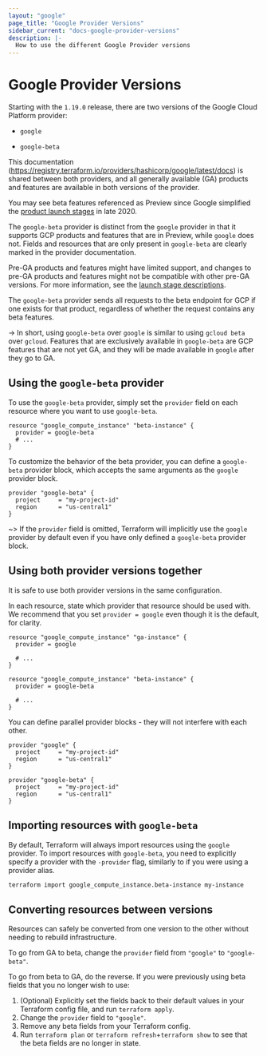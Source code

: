```yaml
---
layout: "google"
page_title: "Google Provider Versions"
sidebar_current: "docs-google-provider-versions"
description: |-
  How to use the different Google Provider versions
---
```


# Google Provider Versions

Starting with the `1.19.0` release, there are two versions of the Google Cloud Platform
provider:

* `google`

* `google-beta`

This documentation (https://registry.terraform.io/providers/hashicorp/google/latest/docs) is shared
between both providers, and all generally available (GA) products and features
are available in both versions of the provider.

You may see beta features referenced as Preview since Google simplified the [product launch stages](https://cloud.google.com/blog/products/gcp/google-cloud-gets-simplified-product-launch-stages) in late 2020.

The `google-beta` provider is distinct from the `google` provider in that it
supports GCP products and features that are in Preview, while `google` does not.
Fields and resources that are only present in `google-beta` are clearly marked in the provider documentation.

Pre-GA products and features might have limited support, and changes to pre-GA products and features might not be compatible with other pre-GA versions. For more information, see the [launch stage descriptions](https://cloud.google.com/products#product-launch-stages).

The `google-beta` provider sends all requests to the beta endpoint for GCP if
one exists for that product, regardless of whether the request contains any beta
features.

-> In short, using `google-beta` over `google` is similar to using `gcloud beta`
over `gcloud`. Features that are exclusively available in `google-beta` are GCP
features that are not yet GA, and they will be made available in `google` after
they go to GA.

## Using the `google-beta` provider

To use the `google-beta` provider, simply set the `provider` field on each
resource where you want to use `google-beta`.

```hcl
resource "google_compute_instance" "beta-instance" {
  provider = google-beta
  # ...
}
```

To customize the behavior of the beta provider, you can define a `google-beta`
provider block, which accepts the same arguments as the `google` provider block.

```hcl
provider "google-beta" {
  project     = "my-project-id"
  region      = "us-central1"
}
```

~> If the `provider` field is omitted, Terraform will implicitly use the `google`
 provider by default even if you have only defined a `google-beta` provider block.

## Using both provider versions together

It is safe to use both provider versions in the same configuration.

In each resource, state which provider that resource should be used with.
We recommend that you set `provider = google` even though it is the default,
for clarity.

```hcl
resource "google_compute_instance" "ga-instance" {
  provider = google

  # ...
}

resource "google_compute_instance" "beta-instance" {
  provider = google-beta

  # ...
}
```

You can define parallel provider blocks - they will not interfere with each other.

```hcl
provider "google" {
  project     = "my-project-id"
  region      = "us-central1"
}

provider "google-beta" {
  project     = "my-project-id"
  region      = "us-central1"
}
```

## Importing resources with `google-beta`
By default, Terraform will always import resources using the `google` provider.
To import resources with `google-beta`, you need to explicitly specify a provider
with the `-provider` flag, similarly to if you were using a provider alias.


```bash
terraform import google_compute_instance.beta-instance my-instance
```

## Converting resources between versions

Resources can safely be converted from one version to the other without needing to rebuild infrastructure.

To go from GA to beta, change the `provider` field from `"google"` to `"google-beta"`.

To go from beta to GA, do the reverse. If you were previously using beta fields that you no longer wish to use:

1. (Optional) Explicitly set the fields back to their default values in your Terraform config file, and run `terraform apply`.
1. Change the `provider` field to `"google"`.
1. Remove any beta fields from your Terraform config.
1. Run `terraform plan` or `terraform refresh`+`terraform show` to see that the beta fields are no longer in state.
